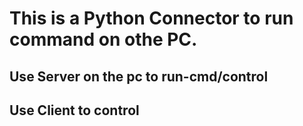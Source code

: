 # This is a Python Connector to run command on othe PC.
## Use Server on the pc to run-cmd/control
## Use Client to control
